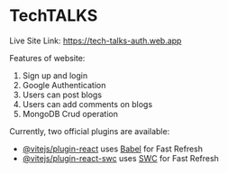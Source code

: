# TechTALKS

Live Site Link: https://tech-talks-auth.web.app

Features of website:
1. Sign up and login
2. Google Authentication
3. Users can post blogs
4. Users can add comments on blogs
5. MongoDB Crud operation
   
Currently, two official plugins are available:

- [@vitejs/plugin-react](https://github.com/vitejs/vite-plugin-react/blob/main/packages/plugin-react/README.md) uses [Babel](https://babeljs.io/) for Fast Refresh
- [@vitejs/plugin-react-swc](https://github.com/vitejs/vite-plugin-react-swc) uses [SWC](https://swc.rs/) for Fast Refresh
